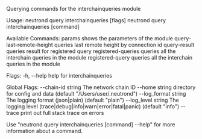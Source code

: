 Querying commands for the interchainqueries module

Usage:
  neutrond query interchainqueries [flags]
  neutrond query interchainqueries [command]

Available Commands:
  params                   shows the parameters of the module
  query-last-remote-height queries last remote height by connection id
  query-result             queries result for registered query
  registered-queries       queries all the interchain queries in the module
  registered-query         queries all the interchain queries in the module

Flags:
  -h, --help   help for interchainqueries

Global Flags:
      --chain-id string     The network chain ID
      --home string         directory for config and data (default "/Users/user/.neutrond")
      --log_format string   The logging format (json|plain) (default "plain")
      --log_level string    The logging level (trace|debug|info|warn|error|fatal|panic) (default "info")
      --trace               print out full stack trace on errors

Use "neutrond query interchainqueries [command] --help" for more information about a command.
